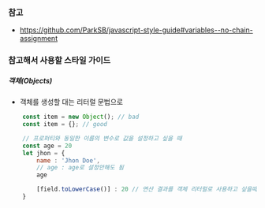 ### 참고

- https://github.com/ParkSB/javascript-style-guide#variables--no-chain-assignment

### 참고해서 사용할 스타일 가이드

##### 객체(Objects)

- 객체를 생성할 대는 리터럴 문법으로

```js
    const item = new Object(); // bad
    const item = {}; // good

    // 프로퍼티와 동일한 이름의 변수로 값을 설정하고 싶을 때
    const age = 20
    let jhon = {
        name : 'Jhon Doe',
        // age : age로 설정안해도 됨
        age

        [field.toLowerCase()] : 20 // 연산 결과를 객체 리터럴로 사용하고 싶을때는 대괄호
    }
```
